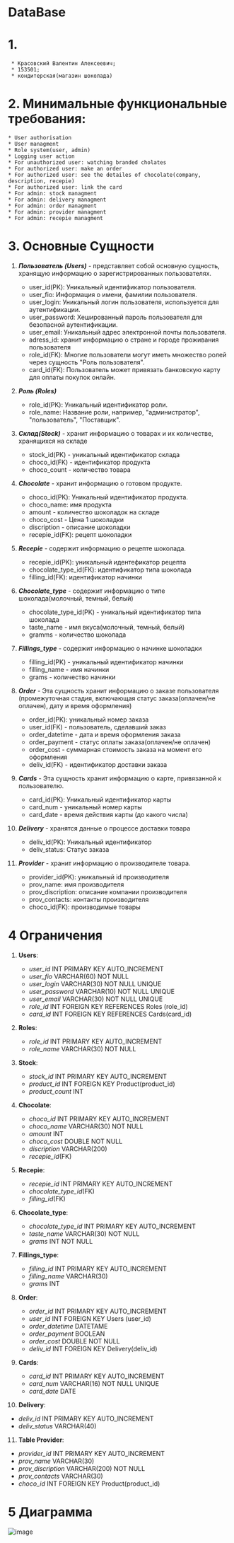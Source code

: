 # DataBase
# 1. 
     * Красовский Валентин Алексеевич;
     * 153501;
     * кондитерская(магазин шоколада)
     
# 2. Минимальные функциональные требования:
    * User authorisation
    * User managment
    * Role system(user, admin)
    * Logging user action
    * For unauthorized user: watching branded cholates
    * For authorized user: make an order
    * For authorized user: see the detailes of chocolate(company, description, recepie)
    * For authorized user: link the card
    * For admin: stock managment
    * For admin: delivery managment
    * For admin: order managment
    * For admin: provider managment
    * For admin: recepie managment
    
# 3. Основные Сущности

1. ***Пользователь (Users)*** - представляет собой основную сущность, хранящую информацию о зарегистрированных пользователях.
    - user_id(PK): Уникальный идентификатор пользователя.
    - user_fio: Информация о имени, фамилии пользователя.
    - user_login: Уникальный логин пользователя, используется для аутентификации.
    - user_password: Хешированный пароль пользователя для безопасной аутентификации.
    - user_email: Уникальный адрес электронной почты пользователя.
    - adress_id: хранит информацию о стране и городе проживания пользователя
    - role_id(FK): Многие пользователи могут иметь множество ролей через сущность "Роль пользователя". 
    - card_id(FK): Пользователь может привязать банковскую карту для оплаты покупок онлайн. 
       
2. ***Роль (Roles)***
    - role_id(PK): Уникальный идентификатор роли.
    - role_name: Название роли, например, "администратор", "пользователь", "Поставщик".
      
3. ***Склад(Stock)*** - хранит информацию о товарах и их количестве, хранящихся на складе
   - stock_id(PK) - уникальный идентификатор склада
   - choco_id(FK) - идентификатор продукта
   - choco_count - количество товара
      
4. ***Chocolate*** - хранит информацию о готовом продукте.
    - choco_id(PK): Уникальный идентификатор продукта.
    - choco_name: имя продукта
    - amount - количество шоколадок на складе 
    - choco_cost - Цена 1 шоколадки
    - discription - описание шоколадки
    - recepie_id(FK): рецепт шоколадки
      
5. ***Recepie*** - содержит информацию о рецепте шоколада.
    - recepie_id(PK): уникальный идентефикатор рецепта
    - chocolate_type_id(FK): идентификатор типа шоколада
    - filling_id(FK): идентификатор начинки
      
6. ***Chocolate_type*** - содержит информацию о типе шоколада(молочный, темный, белый)
    - chocolate_type_id(PK) - уникальный идентификатор типа шоколада
    - taste_name - имя вкуса(молочный, темный, белый)
    - gramms - количество шоколада 
  
7. ***Fillings_type*** - содержит информацию о начинке шоколадки
    - filling_id(PK) - уникальный идентификатор начинки
    - filling_name - имя начинки
    - grams - количество начинки 
              
8. ***Order*** - Эта сущность хранит информацию о заказе пользователя (промежуточная стадия, включающая статус заказа(оплачен/не оплачен), дату и время оформления)
    - order_id(PK): уникальный номер заказа
    - user_id(FK) - пользователь, сделавший заказ
    - order_datetime - дата и время оформления заказа
    - order_payment - статус оплаты заказа(оплачен/не оплачен)
    - order_cost - суммарная стоимость заказа на момент его оформления
    - deliv_id(FK) - идентификатор доставки заказа
        
9. ***Cards*** - Эта сущность хранит информацию о карте, привязанной к пользователю.
    - card_id(PK): Уникальный идентификатор карты
    - card_num - уникальный номер карты
    - card_date - время действия карты (до какого числа)

10. ***Delivery*** - хранятся данные о процессе доставки товара 
    - deliv_id(PK): Уникальный идентификатор
    - deliv_status: Статус заказа 
      
11. ***Provider*** - хранит информацию о производителе товара.
    - provider_id(PK): уникальный id производителя
    - prov_name: имя производителя
    - prov_discription: описание компании производителя
    - prov_contacts: контакты производителя
    - choco_id(FK): производимые товары
      
# 4 Ограничения

1. **Users**:
   - *user_id* INT PRIMARY KEY AUTO_INCREMENT
   - *user_fio* VARCHAR(60) NOT NULL
   - *user_login* VARCHAR(30) NOT NULL UNIQUE
   - *user_password* VARCHAR(10) NOT NULL UNIQUE
   - *user_email* VARCHAR(30) NOT NULL UNIQUE
   - *role_id* INT FOREIGN KEY REFERENCES Roles (role_id)
   - *card_id* INT FOREIGN KEY REFERENCES Cards(card_id)
     
2. **Roles**:
   - *role_id* INT PRIMARY KEY AUTO_INCREMENT
   - *role_name* VARCHAR(30) NOT NULL
     
3. **Stock**:
   - *stock_id* INT PRIMARY KEY AUTO_INCREMENT
   - *product_id* INT FOREIGN KEY Product(product_id)
   - *product_count* INT
     
4. **Chocolate**:
   - *choco_id* INT PRIMARY KEY AUTO_INCREMENT
   - *choco_name* VARCHAR(30) NOT NULL
   - *amount* INT
   - *choco_cost* DOUBLE NOT NULL
   - *discription* VARCHAR(200)
   - *recepie_id*(FK)
   
5. **Recepie**:
    - *recepie_id* INT PRIMARY KEY AUTO_INCREMENT
    - *chocolate_type_id*(FK)
    - *filling_id*(FK)

6. **Chocolate_type**:
    - *chocolate_type_id* INT PRIMARY KEY AUTO_INCREMENT
    - *taste_name* VARCHAR(30) NOT NULL
    - *grams* INT NOT NULL
    
7. **Fillings_type**:
    - *filling_id* INT PRIMARY KEY AUTO_INCREMENT
    - *filling_name* VARCHAR(30) 
    - *grams* INT 
     
8. **Order**:
   - *order_id* INT PRIMARY KEY AUTO_INCREMENT
   - *user_id* INT FOREIGN KEY Users (user_id)
   - *order_datetime* DATETAME 
   - *order_payment* BOOLEAN
   - *order_cost* DOUBLE NOT NULL
   - *deliv_id* INT FOREIGN KEY Delivery(deliv_id)
     
9. **Cards**:
   - *card_id* INT PRIMARY KEY AUTO_INCREMENT
   - *card_num* VARCHAR(16) NOT NULL UNIQUE
   - *card_date* DATE
     
10. **Delivery**:
   - *deliv_id* INT PRIMARY KEY AUTO_INCREMENT
   - *deliv_status* VARCHAR(40)
  
11. **Table Provider**:
   - *provider_id* INT PRIMARY KEY AUTO_INCREMENT
   - *prov_name* VARCHAR(30)
   - *prov_discription* VARCHAR(200) NOT NULL
   - *prov_contacts* VARCHAR(30)
   - *choco_id* INT FOREIGN KEY Product(product_id)
# 5 Диаграмма
![image](https://github.com/ValentinKrasovski/DataBase/assets/92800455/2614c098-5221-44de-86ac-d4ed2b997f53)


